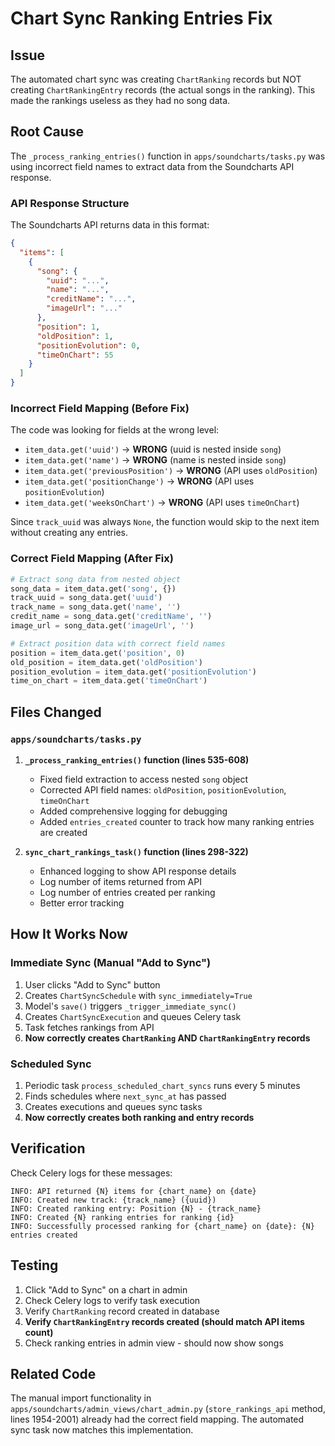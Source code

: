 # Chart Sync Ranking Entries Fix

## Issue
The automated chart sync was creating `ChartRanking` records but NOT creating `ChartRankingEntry` records (the actual songs in the ranking). This made the rankings useless as they had no song data.

## Root Cause
The `_process_ranking_entries()` function in `apps/soundcharts/tasks.py` was using incorrect field names to extract data from the Soundcharts API response.

### API Response Structure
The Soundcharts API returns data in this format:
```json
{
  "items": [
    {
      "song": {
        "uuid": "...",
        "name": "...",
        "creditName": "...",
        "imageUrl": "..."
      },
      "position": 1,
      "oldPosition": 1,
      "positionEvolution": 0,
      "timeOnChart": 55
    }
  ]
}
```

### Incorrect Field Mapping (Before Fix)
The code was looking for fields at the wrong level:
- `item_data.get('uuid')` → **WRONG** (uuid is nested inside `song`)
- `item_data.get('name')` → **WRONG** (name is nested inside `song`)
- `item_data.get('previousPosition')` → **WRONG** (API uses `oldPosition`)
- `item_data.get('positionChange')` → **WRONG** (API uses `positionEvolution`)
- `item_data.get('weeksOnChart')` → **WRONG** (API uses `timeOnChart`)

Since `track_uuid` was always `None`, the function would skip to the next item without creating any entries.

### Correct Field Mapping (After Fix)
```python
# Extract song data from nested object
song_data = item_data.get('song', {})
track_uuid = song_data.get('uuid')
track_name = song_data.get('name', '')
credit_name = song_data.get('creditName', '')
image_url = song_data.get('imageUrl', '')

# Extract position data with correct field names
position = item_data.get('position', 0)
old_position = item_data.get('oldPosition')
position_evolution = item_data.get('positionEvolution')
time_on_chart = item_data.get('timeOnChart')
```

## Files Changed

### `apps/soundcharts/tasks.py`

1. **`_process_ranking_entries()` function (lines 535-608)**
   - Fixed field extraction to access nested `song` object
   - Corrected API field names: `oldPosition`, `positionEvolution`, `timeOnChart`
   - Added comprehensive logging for debugging
   - Added `entries_created` counter to track how many ranking entries are created

2. **`sync_chart_rankings_task()` function (lines 298-322)**
   - Enhanced logging to show API response details
   - Log number of items returned from API
   - Log number of entries created per ranking
   - Better error tracking

## How It Works Now

### Immediate Sync (Manual "Add to Sync")
1. User clicks "Add to Sync" button
2. Creates `ChartSyncSchedule` with `sync_immediately=True`
3. Model's `save()` triggers `_trigger_immediate_sync()`
4. Creates `ChartSyncExecution` and queues Celery task
5. Task fetches rankings from API
6. **Now correctly creates `ChartRanking` AND `ChartRankingEntry` records**

### Scheduled Sync
1. Periodic task `process_scheduled_chart_syncs` runs every 5 minutes
2. Finds schedules where `next_sync_at` has passed
3. Creates executions and queues sync tasks
4. **Now correctly creates both ranking and entry records**

## Verification

Check Celery logs for these messages:
```
INFO: API returned {N} items for {chart_name} on {date}
INFO: Created new track: {track_name} ({uuid})
INFO: Created ranking entry: Position {N} - {track_name}
INFO: Created {N} ranking entries for ranking {id}
INFO: Successfully processed ranking for {chart_name} on {date}: {N} entries created
```

## Testing
1. Click "Add to Sync" on a chart in admin
2. Check Celery logs to verify task execution
3. Verify `ChartRanking` record created in database
4. **Verify `ChartRankingEntry` records created (should match API items count)**
5. Check ranking entries in admin view - should now show songs

## Related Code
The manual import functionality in `apps/soundcharts/admin_views/chart_admin.py` (`store_rankings_api` method, lines 1954-2001) already had the correct field mapping. The automated sync task now matches this implementation.

